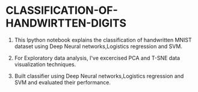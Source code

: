 # CLASSIFICATION-OF-HANDWIRTTEN-DIGITS
1. This Ipython notebook explains the classification of handwritten MNIST dataset using Deep Neural networks,Logistics regression and SVM.

2. For Exploratory data analysis, I've excercised PCA and T-SNE data visualization techniques. 

3. Built classifier using Deep Neural networks,Logistics regression and SVM and evaluated their performance.
